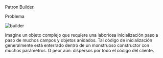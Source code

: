 Patron Builder.

 Problema
 
 ![builder](https://user-images.githubusercontent.com/49033186/68078347-fe105500-fdb2-11e9-8b5b-5f094f929bae.png)
 
Imagine un objeto complejo que requiere una laboriosa inicialización paso a paso de muchos campos y objetos anidados. Tal código de inicialización generalmente está enterrado dentro de un monstruoso constructor con muchos parámetros. O peor aún: dispersos por todo el código del cliente.
